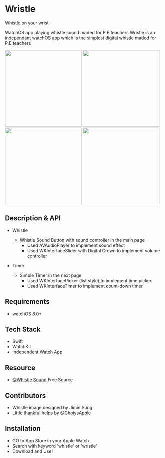 # Wristle
Whistle on your wrist

WatchOS app playing whistle sound maded for P.E teachers
Wristle is an independant watchOS app which is the simplest digital whistle maded for P.E teachers


<p float="left">
  <img src="https://user-images.githubusercontent.com/47246760/173627160-e800fe2c-96d6-49b0-b78b-d6b79f67cadc.gif" width="245" />
  <img src="https://user-images.githubusercontent.com/47246760/173628718-e1911484-1111-4321-b240-eb29192d1983.gif" width="245" /> 
  <img src="https://user-images.githubusercontent.com/47246760/173628767-11f03004-3e65-4c0e-ad20-06f8aaeddc10.gif" width="245" />
  <img src="https://user-images.githubusercontent.com/47246760/173628921-a982cc39-d61d-452c-a0da-90f7fe7b4fd1.gif" width="245" />
</p>

## Description & API
* Whistle 
  * Whistle Sound Button with sound controller in the main page
    * Used AVAudioPlayer to implement sound effect
    * Used WKInterfaceSlider with Digital Crown to implement volume controller

* Timer 
  * Simple Timer in the next page
    * Used WKInterfacePicker (list style) to implement time picker
    * Used WKInterfaceTimer to implement count-down timer 

## Requirements
- watchOS 8.0+


## Tech Stack
* Swift
* WatchKit
* Independent Watch App

## Resource
* [@Whistle Sound]() Free Source

## Contributors
* Whistle image designed by Jimin Sung
* Little thankful helps by [@ChoiysApple](https://github.com/ChoiysApple)

## Installation
- GO to App Store in your Apple Watch 
- Search with keyword 'whistle' or 'wristle'
- Download and Use!
